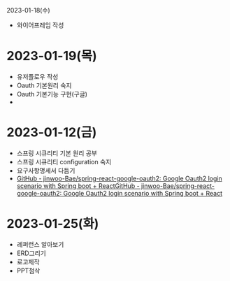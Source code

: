 2023-01-18(수)

- 와이어프레임 작성

# 2023-01-19(목)

- 유저플로우 작성
- Oauth 기본원리 숙지
- Oauth 기본기능 구현(구글)
- 

# 2023-01-12(금)

- 스프링 시큐리티 기본 원리 공부
- 스프링 시큐리티 configuration 숙지
- 요구사항명세서 다듬기
- [GitHub - jinwoo-Bae/spring-react-google-oauth2: Google Oauth2 login scenario with Spring boot + React](https://github.com/jinwoo-Bae/spring-react-google-oauth2.git)[GitHub - jinwoo-Bae/spring-react-google-oauth2: Google Oauth2 login scenario with Spring boot + React](https://github.com/jinwoo-Bae/spring-react-google-oauth2.git)

# 2023-01-25(화)

* 레퍼런스 알아보기
* ERD그리기
* 로고제작
* PPT첨삭
  
  